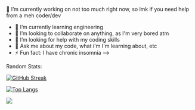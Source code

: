 
🔭 I’m currently working on not too much right now, so lmk if you need help from a meh coder/dev
- 🌱 I’m currently learning engineering
- 👯 I’m looking to collaborate on anything, as I'm very bored atm
- 🤔 I’m looking for help with my coding skills
- 💬 Ask me about my code, what i'm I'm learning about, etc
- ⚡ Fun fact: I have chronic insomnia
-->





Random Stats: 


[![GitHub Streak](https://github-readme-streak-stats.herokuapp.com?user=plyght&theme=dark&hide_border=true)](https://git.io/streak-stats)


[![Top Langs](https://github-readme-stats.vercel.app/api/top-langs/?username=plyght&layout=compact&theme=vision-friendly-dark)](https://github.com/anuraghazra/github-readme-stats)


![](https://komarev.com/ghpvc/?username=plyght&color=grey)

